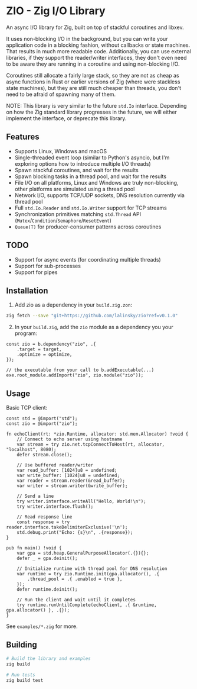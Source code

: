 # ZIO - Zig I/O Library

An async I/O library for Zig, built on top of stackful coroutines and libxev.

It uses non-blocking I/O in the background, but you can write your application code
in a blocking fashion, without callbacks or state machines. That results in much
more readable code. Additionally, you can use external libraries, if they support
the reader/writer interfaces, they don't even need to be aware they are running
in a coroutine and using non-blocking I/O.

Coroutines still allocate a fairly large stack, so they are not as cheap as
async functions in Rust or earlier versions of Zig (where were stackless state machines),
but they are still much cheaper than threads, you don't need to be afraid of
spawning many of them.

NOTE: This library is very similar to the future `std.Io` interface. Depending on
how the Zig standard library progresses in the future, we will either implement
the interface, or deprecate this library.

## Features

- Supports Linux, Windows and macOS
- Single-threaded event loop (similar to Python's asyncio, but I'm exploring options how to introduce multiple I/O threads)
- Spawn stackful coroutines, and wait for the results
- Spawn blocking tasks in a thread pool, and wait for the results
- File I/O on all platforms, Linux and Windows are truly non-blocking, other platforms are simulated using a thread pool
- Network I/O, supports TCP/UDP sockets, DNS resolution currently via thread pool
- Full `std.Io.Reader` and `std.Io.Writer` support for TCP streams
- Synchronization primitives matching `std.Thread` API (`Mutex`/`Condition`/`Semaphore`/`ResetEvent`)
- `Queue(T)` for producer-consumer patterns across coroutines

## TODO

- Support for async events (for coordinating multiple threads)
- Support for sub-processes
- Support for pipes

## Installation

1) Add zio as a dependency in your `build.zig.zon`:

```bash
zig fetch --save "git+https://github.com/lalinsky/zio?ref=v0.1.0"
```

2) In your `build.zig`, add the `zio` module as a dependency you your program:

```zig
const zio = b.dependency("zio", .{
    .target = target,
    .optimize = optimize,
});

// the executable from your call to b.addExecutable(...)
exe.root_module.addImport("zio", zio.module("zio"));
```

## Usage

Basic TCP client:

```zig
const std = @import("std");
const zio = @import("zio");

fn echoClient(rt: *zio.Runtime, allocator: std.mem.Allocator) !void {
    // Connect to echo server using hostname
    var stream = try zio.net.tcpConnectToHost(rt, allocator, "localhost", 8080);
    defer stream.close();

    // Use buffered reader/writer
    var read_buffer: [1024]u8 = undefined;
    var write_buffer: [1024]u8 = undefined;
    var reader = stream.reader(&read_buffer);
    var writer = stream.writer(&write_buffer);

    // Send a line
    try writer.interface.writeAll("Hello, World!\n");
    try writer.interface.flush();

    // Read response line
    const response = try reader.interface.takeDelimiterExclusive('\n');
    std.debug.print("Echo: {s}\n", .{response});
}

pub fn main() !void {
    var gpa = std.heap.GeneralPurposeAllocator(.{}){};
    defer _ = gpa.deinit();

    // Initialize runtime with thread pool for DNS resolution
    var runtime = try zio.Runtime.init(gpa.allocator(), .{
        .thread_pool = .{ .enabled = true },
    });
    defer runtime.deinit();

    // Run the client and wait until it completes
    try runtime.runUntilComplete(echoClient, .{ &runtime, gpa.allocator() }, .{});
}
```

See `examples/*.zig` for more.

## Building

```bash
# Build the library and examples
zig build

# Run tests
zig build test
```

